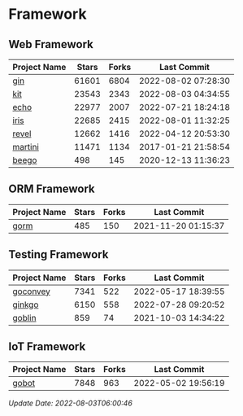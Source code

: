 # Framework

## Web Framework
| Project Name | Stars | Forks | Last Commit |
| ------------ | ----- | ----- | ----------- |
| [gin](https://github.com/gin-gonic/gin) | 61601 | 6804 | 2022-08-02 07:28:30 |
| [kit](https://github.com/go-kit/kit) | 23543 | 2343 | 2022-08-03 04:34:55 |
| [echo](https://github.com/labstack/echo) | 22977 | 2007 | 2022-07-21 18:24:18 |
| [iris](https://github.com/kataras/iris) | 22685 | 2415 | 2022-08-01 11:32:25 |
| [revel](https://github.com/revel/revel) | 12662 | 1416 | 2022-04-12 20:53:30 |
| [martini](https://github.com/go-martini/martini) | 11471 | 1134 | 2017-01-21 21:58:54 |
| [beego](https://github.com/astaxie/beego) | 498 | 145 | 2020-12-13 11:36:23 |

## ORM Framework
| Project Name | Stars | Forks | Last Commit |
| ------------ | ----- | ----- | ----------- |
| [gorm](https://github.com/jinzhu/gorm) | 485 | 150 | 2021-11-20 01:15:37 |

## Testing Framework
| Project Name | Stars | Forks | Last Commit |
| ------------ | ----- | ----- | ----------- |
| [goconvey](https://github.com/smartystreets/goconvey) | 7341 | 522 | 2022-05-17 18:39:55 |
| [ginkgo](https://github.com/onsi/ginkgo) | 6150 | 558 | 2022-07-28 09:20:52 |
| [goblin](https://github.com/franela/goblin) | 859 | 74 | 2021-10-03 14:34:22 |

## IoT Framework
| Project Name | Stars | Forks | Last Commit |
| ------------ | ----- | ----- | ----------- |
| [gobot](https://github.com/hybridgroup/gobot) | 7848 | 963 | 2022-05-02 19:56:19 |

*Update Date: 2022-08-03T06:00:46*